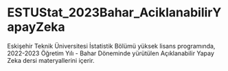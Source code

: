 # ESTUStat_2023Bahar_AciklanabilirYapayZeka
Eskişehir Teknik Üniversitesi İstatistik Bölümü yüksek lisans programında, 2022-2023 Öğretim Yılı - Bahar Döneminde yürütülen Açıklanabilir Yapay Zeka dersi materyallerini içerir.
